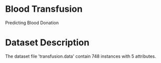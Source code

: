 # Blood Transfusion
 Predicting Blood Donation 

# Dataset Description
 The dataset file 'transfusion.data' contain 748 instances with 5 attributes.
